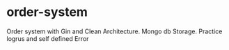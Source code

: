 # order-system

Order system with Gin and Clean Architecture. Mongo db Storage. Practice logrus and self defined Error 